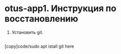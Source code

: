 # otus-app1. Инструкция по восстановлению
1. Установить git.
##
[copy]<tab><tab>code/sudo apt istall git here

